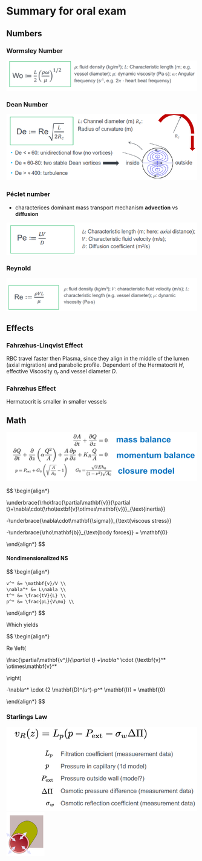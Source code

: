# Summary for oral exam

## Numbers

### Wormsley Number

![Wormsley](media/Wormsley.png)

### Dean Number

![Dean](media/Dean.png)

### Péclet number

* characterices dominant mass transport mechanism **advection** vs **diffusion**

![peclet](media/Peclet.png)

### Reynold

![Re](media/Reynolds.png)

## Effects

### Fahræhus-Linqvist Effect

RBC travel faster then Plasma, since they align in the middle of the lumen (axial migration) and parabolic profile. Dependent of the Hermatocrit $H$, effective Viscosity $\eta_r$ and vessel diameter $D$.

### Fahræhus Effect

Hermatocrit is smaller in smaller vessels

## Math

![Equations](media/Equations.png)


$$
\begin{align*}

\underbrace{\rho\frac{\partial\mathbf{v}}{\partial t}+\nabla\cdot(\rho\textbf{v}\otimes\mathbf{v})}_{\text{inertia}}

-\underbrace{\nabla\cdot\mathbf{\sigma}}_{\text{viscous stress}}

-\underbrace{\rho\mathbf{b}}_{\text{body forces}} = \mathbf{0}

\end{align*}
$$

#### Nondimensionalized NS

$$
\begin{align*}

    v^* &= \mathbf{v}/V \\
    \nabla^* &= L\nabla \\
    t^* &= \frac{tV}{L} \\
    p^* &= \frac{pL}{V\mu} \\
\end{align*}
$$


Which yields


$$
\begin{align*}

Re \left(

\frac{\partial\mathbf{v^*}}{\partial t}
+\nabla^* \cdot (\textbf{v}^* \otimes\mathbf{v}^*


\right)


-\nabla^* \cdot (2 \mathbf{D}^*(u^*)-p^* \mathbf{I}) = \mathbf{0}

\end{align*}
$$


### Starlings Law

![equation](media/StarlingsLaw.png)
<img src="media/Starling_Capillaries.png" width=20%>
